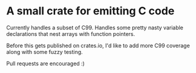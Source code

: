 # A small crate for emitting C code

Currently handles a subset of C99. Handles some pretty nasty variable
declarations that nest arrays with function pointers.

Before this gets published on crates.io, I'd like to add more C99
coverage along with some fuzzy testing.

Pull requests are encouraged :)